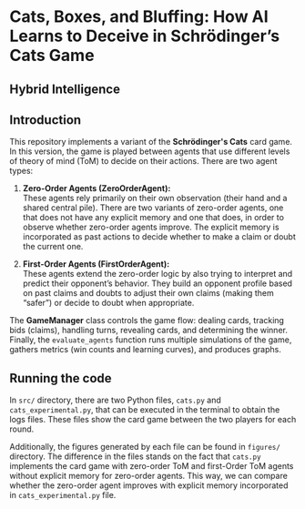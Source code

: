 # Cats, Boxes, and Bluffing: How AI Learns to Deceive in Schrödinger’s Cats Game

## Hybrid Intelligence


## Introduction

This repository implements a variant of the **Schrödinger's Cats** card game. In this version, the game is played between agents that use different levels of theory of mind (ToM) to decide on their actions. There are two agent types:

1. **Zero-Order Agents (ZeroOrderAgent):**  
   These agents rely primarily on their own observation (their hand and a shared central pile). There are two variants of zero-order agents, one that does not have any explicit memory and one that does, in order to observe whether zero-order agents improve. The explicit memory is incorporated as past actions to decide whether to make a claim or doubt the current one.

2. **First-Order Agents (FirstOrderAgent):**  
   These agents extend the zero-order logic by also trying to interpret and predict their opponent’s behavior. They build an opponent profile based on past claims and doubts to adjust their own claims (making them “safer”) or decide to doubt when appropriate.

The **GameManager** class controls the game flow: dealing cards, tracking bids (claims), handling turns, revealing cards, and determining the winner. Finally, the `evaluate_agents` function runs multiple simulations of the game, gathers metrics (win counts and learning curves), and produces graphs.


## Running the code

In `src/` directory, there are two Python files, `cats.py` and `cats_experimental.py`, that can be executed in the terminal to obtain the logs files. These files show the card game between the two players for each round.

Additionally, the figures generated by each file can be found in `figures/` directory. The difference in the files stands on the fact that `cats.py` implements the card game with zero-order ToM and first-Order ToM agents without explicit memory for zero-order agents. This way, we can compare whether the zero-order agent improves with explicit memory incorporated in `cats_experimental.py` file.